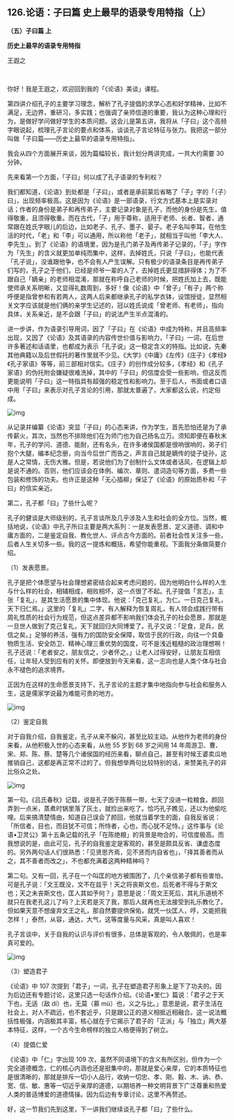 ## 126.论语：子曰篇 史上最早的语录专用特指（上）
**（五）子曰篇 上**


**历史上最早的语录专用特指**


王遐之


 


你好！我是王遐之，欢迎回到我的「《论语》美谈」课程。


第四讲介绍孔子的主要学习理念，解析了孔子提倡的求学心态和好学精神，比如不满足，无边界，重研习，多实践；也强调了亲师信道的重要，我认为这种心理和行为，是做好学问做好学生的本质问题。这会儿是第五讲，我将从「子曰」这个高频字眼说起，梳理孔子言论的要点和体系，谈谈孔子言论特征与张力。我把这一部分叫做「子曰篇——历史上最早的语录专用特指」。


我会从四个方面展开来谈，因为篇幅较长，我计划分两讲完成，一共大约需要 30 分钟。


先来看第一个方面，「子曰」何以成了孔子语录的专利权？


我们都知道，《论语》到处都是「子曰」，或者是承前蒙后省略了「子」字的「（子）曰」，出现频率极高。这是因为《论语》是一部语录，行文方式基本上是实录对话；作者的身份是弟子和再传弟子，主要记录对象是孔子，而他的身份是先生，值得敬重，且须得敬重。而在古代，「子」用于尊称，适用于老师、长者、智者，通常跟在姓氏字眼儿的后边，比如老子、孔子、墨子、晏子。老子名叫李耳，在他生活的时代，「老」和「李」可以通用，所以称他「老子」，就相当于叫他「李大人、李先生」。到了《论语》的语境里，因为是孔门弟子及再传弟子记录的，「子」字作为「先生」的含义就更加单纯而集中，这样，去掉姓氏，只说「子曰」，也能代表「孔子说」，没谁跟他争，也不会有人产生误解。只有极少的语录条目是再传弟子们写的，孔子之于他们，已经是师爷一辈的人了，去掉姓氏更显措辞得体；为了不跟自己「嫡亲」的老师相混淆，那就在称呼自己老师的时候，把姓氏加上去，既能使师承关系明晰，又显得礼数周到，多好！像《论语》中「曾子」「有子」两个称呼便是指曾参和有若两人，这两人后来都继承孔子的私学衣钵，设馆授徒，显然相关文字应该就是他们俩的亲学生记述的，冠以姓氏说成「曾老师、有老师」，指向具体，关系亲近，是不会跟「子曰」的说法产生半点混淆的。


进一步讲，作为语录引导用词，因了「子曰」在《论语》中成为特称，并且高频率出现，又因了《论语》及其语录的内容传世价值与影响力，「子曰」一词，在后世许多著述和话语里，也都成为表示「孔子说」这一稳定含义的特指。比如说，先秦其他典籍以及后世假托的著作里就不少见。《大学》《中庸》《左传》《庄子》《孝经》《孔子家语》等等，前三部相对信实。《庄子》的创作成分较多，《孝经》和《孔子家语》的伪托附会嫌疑很难洗掉，其中的「子曰」的信度会受一些影响，但这反而更能说明「子曰」这一特指具有超强的稳定性和影响力。至于后人，书面或者口语中用「子曰」来表示对孔子言论的引用，那就太普遍了，大家都这么说，约定俗成。


![img](https://pic1.zhimg.com/v2-2afc328443b6831e141a41cd6d9a0d6c.webp)

从记录并编纂《论语》突显「子曰」的心态来讲，作为学生，首先恐怕还是为了承传薪火，其次，当然也不排除他们在为师门也为自己扬名立万。须知即便在春秋末年，孔子的学问、道德、能耐，还有名头，在许多诸侯国都是很响很响的，弟子们抱个大腿，编本纪念册，向当今后世广而告之，声言自己就是嫡传的徒子徒孙，这是人之常情，无伤大雅。但是，若说他们为了创制什么文体或者话风，在逻辑上却是说不通的。否则，他们应该会在体例、编次、章则、遣词造句等方面，多费一些包装和修饰的功夫。也许正是这种「无心插柳」保证了《论语》的原始质朴和「子曰」的信实亲近。


第二，孔子都「曰」了些什么呢？


孔子的健谈是大师级别的，孔子言谈所及几乎涉及人生和社会的全方位。当然，概括地说，《论语》中孔子所曰主要是两大系列：一是发表愿景、定义道德、调和中庸方面的，二是鉴定自我、教化世人、评点古今方面的。前者社会性关注多一些，后者人生关切多一些。我的这一提炼和概括，希望你能重视。下面我分条做简要介绍。


（1）发表愿景。


孔子是把个体愿望与社会理想紧密结合起来考虑问题的，因为他明白什么样的人生与什么样的社会，相辅相成，相败相坏，这一点很了不起。孔子提倡「言志」，主张「复礼」，是其生活愿景的集中体现。他说：「克己复礼，为仁。一日克己复礼，天下归仁焉。」这里的「复礼」二字，有人解释为恢复周礼，有人领会成践行带有周礼性质的社会行为规范，但这点差异都不影响我们体会孔子的社会愿景，那就是一旦世人做到了克己复礼，天下就回归大同博爱了。孔子又说：「足食，足兵，民信之矣。」足够的养活，强有力的国防安全保障，取信于民的行政，向往一个具备物质生活、安全防卫、精神心理三重优势的国度，可不是浅近粗糙的政治理想啊！孔子还说：「老者安之，朋友信之，少者怀之。」让老人过得安好，让朋友互相信任，让年轻人受到应有的关怀。即便放到今天来看，这一志向也是人类个体与社会永不褪色的追求境界。


正因为在这样的生命愿景支持下，孔子言论的主题才集中地指向参与社会和服务人生，这是儒家学说最为难能可贵的地方。


![img](https://pic4.zhimg.com/v2-f8051d2c602735779eeee937855b530d.webp)

（2）鉴定自我


对于自我介绍，自我鉴定，孔子从来不躲闪，甚至比较主动。从他作为老师的身份来看，从他积极入世的心态来看，从他 55 岁到 68 岁之间用 14 年周游卫、曹、宋、郑、陈、蔡、楚等几个诸侯国的经历来看，聊点自己，甚至有时候王婆卖瓜地推销自己，这都是再正常不过的了。但我想举两句比较特别的话，来赞美孔子的非比俗众之处。


![img](https://pic3.zhimg.com/v2-14c98caa83c08df7b6e1a989d6b21b02.webp)

第一句。《吕氏春秋》记载，说是孔子困于陈蔡一带，七天了没进一粒粮食。颜回弄到一点米，蒸煮时锅里落了灰土，就捡出来吃了。恰巧孔子瞧见，还以为他偷吃哩。后来搞清楚情由，知道自己误会了颜回，他就当着学生的面，自我反省说：「所信者，目也，而目犹不可信；所恃者，心也，而心犹不足恃。」这件事与《论语•卫灵公》第十五条记载的孔子「在陈绝粮」的背景是吻合的，可信度极高。而我想说的是，由此可见，孔子的自我鉴定是客观的，甚至是颇具反省、谦虚态度的。另外两句话人们很熟悉：「见贤思齐焉，见不贤而内自省也」，「择其善者而从之，其不善者而改之」，不也都充满着这两种精神吗？


第二句。又有一回，孔子在一个叫匡的地方被围困了，几个亲信弟子都有些害怕，可是孔子说：「文王既没，文不在兹乎！天之将丧斯文也，后死者不得与于斯文也；天之未丧斯文也，匡人其如予何？」意思是说：「周文王死后，其礼乐道统不就只在我老孔这儿了吗？上天若是灭了我，那后人就再也无法接受到礼乐教化了。但如果天意不想废弃文王之礼，那自然要提供保佑，就凭一伙匡人，哼，又能把我怎样！」泰然，从容，通达，大气，这等度量与风采，真是叫人喜欢！


孔子言谈中，关于自我的认识与评价有很多，总体是客观的，令人敬佩的，也是率真可爱的。


![img](https://pic1.zhimg.com/v2-4dac115f070d39cb939e7b0b8ef96357.webp)

（3）塑造君子


《论语》中 107 次提到「君子」一词，孔子在塑造君子形象上是下了功夫的。因为后边还有专题讨论，这里只选一句话作介绍。《论语•里仁》篇说：「君子之于天下也，无适（敌 dí）也，无莫（慕 mù）也，义之与比。」意思是说，君子生活在社会上，对人不疏远，也不套近乎，只是跟公正的道义相抵近相融合。这一说法概括性极强，内涵极其丰富，核心就在于它揭示了君子的「正派」与「独立」两大基本特征，这样，一个古今生命榜样的独立人格便得到了树立。


（4）提倡仁爱


《论语》中「仁」字出现 109 次，虽然不同语境下的含义有所区别，但作为一个完全道德概念，仁的核心内涵也还是挺集中的，那就是爱心亲厚，它的本质特征也是很清晰的，那就是排斥一切小人品行，收纳一切忠、孝、刚、毅、木、讷、恭、宽、信、敏、惠等一切近乎亲厚的道德，以期培养一种文明背景下广泛尊重和热爱人类的普适博爱的道德情操。因为后边有专章讨论，这里不再赘述。


好，这一节我们先到这里，下一讲我们继续谈孔子都「曰」了些什么。


 


